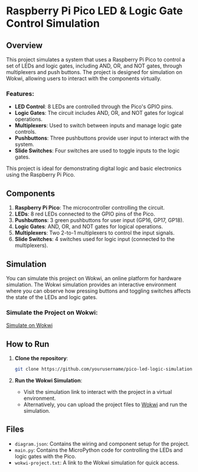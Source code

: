 # Raspberry Pi Pico LED & Logic Gate Control Simulation

## Overview

This project simulates a system that uses a Raspberry Pi Pico to control a set of LEDs and logic gates, including AND, OR, and NOT gates, through multiplexers and push buttons. The project is designed for simulation on Wokwi, allowing users to interact with the components virtually.

### Features:

- **LED Control**: 8 LEDs are controlled through the Pico's GPIO pins.
- **Logic Gates**: The circuit includes AND, OR, and NOT gates for logical operations.
- **Multiplexers**: Used to switch between inputs and manage logic gate controls.
- **Pushbuttons**: Three pushbuttons provide user input to interact with the system.
- **Slide Switches**: Four switches are used to toggle inputs to the logic gates.

This project is ideal for demonstrating digital logic and basic electronics using the Raspberry Pi Pico.

## Components

1. **Raspberry Pi Pico**: The microcontroller controlling the circuit.
2. **LEDs**: 8 red LEDs connected to the GPIO pins of the Pico.
3. **Pushbuttons**: 3 green pushbuttons for user input (GP16, GP17, GP18).
4. **Logic Gates**: AND, OR, and NOT gates for logical operations.
5. **Multiplexers**: Two 2-to-1 multiplexers to control the input signals.
6. **Slide Switches**: 4 switches used for logic input (connected to the multiplexers).

## Simulation

You can simulate this project on Wokwi, an online platform for hardware simulation. The Wokwi simulation provides an interactive environment where you can observe how pressing buttons and toggling switches affects the state of the LEDs and logic gates.

### Simulate the Project on Wokwi:

[Simulate on Wokwi](https://wokwi.com/projects/394022579727792129)

## How to Run

1. **Clone the repository**:

   ```bash
   git clone https://github.com/yourusername/pico-led-logic-simulation.git
   ```

2. **Run the Wokwi Simulation**:
   - Visit the simulation link to interact with the project in a virtual environment.
   - Alternatively, you can upload the project files to [Wokwi](https://wokwi.com) and run the simulation.

## Files

- `diagram.json`: Contains the wiring and component setup for the project.
- `main.py`: Contains the MicroPython code for controlling the LEDs and logic gates with the Pico.
- `wokwi-project.txt`: A link to the Wokwi simulation for quick access.
